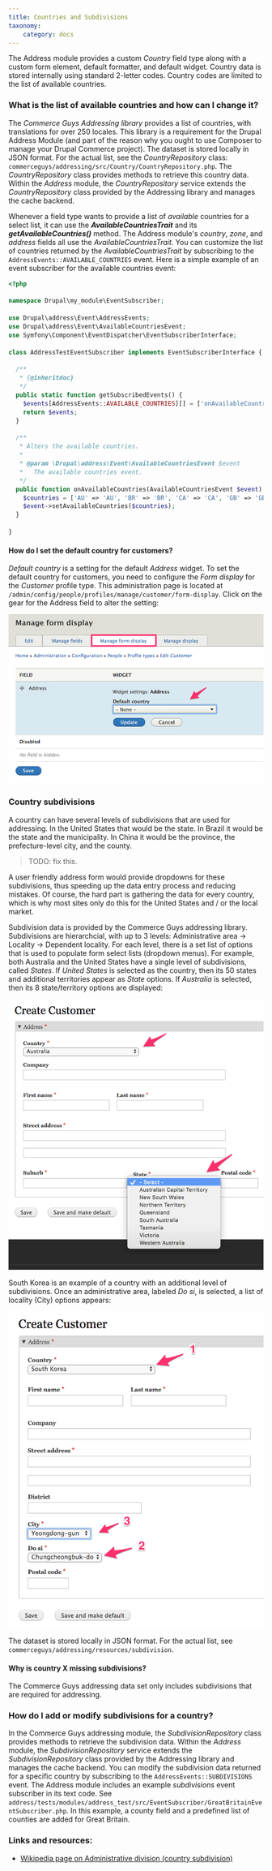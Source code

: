 ```yaml
---
title: Countries and Subdivisions
taxonomy:
    category: docs
---
```


The Address module provides a custom *Country* field type along with a custom form element, default formatter, and default widget. Country data is stored internally using standard 2-letter codes. Country codes are limited to the list of available countries.

### What is the list of available countries and how can I change it?
The *Commerce Guys Addressing library* provides a list of countries, with translations for over 250 locales. This library is a requirement for the Drupal Address Module (and part of the reason why you ought to use Composer to manage your Drupal Commerce project). The dataset is stored locally in JSON format. For the actual list, see the *CountryRepository* class: `commerceguys/addressing/src/Country/CountryRepository.php`. The *CountryRepository* class provides methods to retrieve this country data. Within the *Address* module, the *CountryRepository* service extends the *CountryRepository* class provided by the Addressing library and manages the cache backend.

Whenever a field type wants to provide a list of *available* countries for a select list, it can use the ***AvailableCountriesTrait*** and its ***getAvailableCountries()*** method. The Address module's *country*, *zone*, and *address* fields all use the *AvailableCountriesTrait*. You can customize the list of countries returned by the *AvailableCountriesTrait* by subscribing to the `AddressEvents::AVAILABLE_COUNTRIES` event. Here is a simple example of an event subscriber for the available countries event:

```php
<?php

namespace Drupal\my_module\EventSubscriber;

use Drupal\address\Event\AddressEvents;
use Drupal\address\Event\AvailableCountriesEvent;
use Symfony\Component\EventDispatcher\EventSubscriberInterface;

class AddressTestEventSubscriber implements EventSubscriberInterface {

  /**
   * {@inheritdoc}
   */
  public static function getSubscribedEvents() {
    $events[AddressEvents::AVAILABLE_COUNTRIES][] = ['onAvailableCountries'];
    return $events;
  }

  /**
   * Alters the available countries.
   *
   * @param \Drupal\address\Event\AvailableCountriesEvent $event
   *   The available countries event.
   */
  public function onAvailableCountries(AvailableCountriesEvent $event) {
  	$countries = ['AU' => 'AU', 'BR' => 'BR', 'CA' => 'CA', 'GB' => 'GB', 'JP' => 'JP'];
    $event->setAvailableCountries($countries);
  }

}
```

#### How do I set the default country for customers?
*Default country* is a setting for the default *Address* widget. To set the default country for customers, you need to configure the *Form display* for the *Customer* profile type. This administration page is located at `/admin/config/people/profiles/manage/customer/form-display`. Click on the gear for the Address field to alter the setting:

![Admin ui for default country](../../images/address-countries-1.png)

### Country subdivisions
A country can have several levels of subdivisions that are used for addressing. In the United States that would be the state. In Brazil it would be the state and the municipality. In China it would be the province, the prefecture-level city, and the county.

>TODO: fix this.

A user friendly address form would provide dropdowns for these subdivisions, thus speeding up the data entry process and reducing mistakes. Of course, the hard part is gathering the data for every country, which is why most sites only do this for the United States and / or the local market.

Subdivision data is provided by the Commerce Guys addressing library. Subdivisions are hierarchcial, with up to 3 levels: Administrative area -> Locality -> Dependent locality. For each level, there is a set list of options that is used to populate form select lists (dropdown menus). For example, both Australia and the United States have a single level of subdivisions, called *States*. If *United States* is selected as the country, then its 50 states and additional territories appear as *State* options. If *Australia* is selected, then its 8 state/territory options are displayed:

![Australian subdivisions](../../images/address-countries-2.png)

South Korea is an example of a country with an additional level of subdivisions. Once an administrative area, labeled *Do si*, is selected, a list of locality (City) options appears:

![South Korean subdivisions](../../images/address-countries-3.png)

The dataset is stored locally in JSON format. For the actual list, see `commerceguys/addressing/resources/subdivision`.


#### Why is country X missing subdivisions?
The Commerce Guys addressing data set only includes subdivisions that are required for addressing.

### How do I add or modify subdivisions for a country?
In the Commerce Guys addressing module, the *SubdivisionRepository* class provides methods to retrieve the subdivision data. Within the *Address* module, the *SubdivisionRepository* service extends the *SubdivisionRepository* class provided by the Addressing library and manages the cache backend. You can modify the subdivision data returned for a specific country by subscribing to the `AddressEvents::SUBDIVISIONS` event. The Address module includes an example *subdivisions* event subscriber in its text code. See `address/tests/modules/address_test/src/EventSubscriber/GreatBritainEventSubscriber.php`. In this example, a county field and a predefined list of counties are added for Great Britain.


### Links and resources:
* [Wikipedia page on Administrative division (country subdivision)](https://en.wikipedia.org/wiki/Administrative_division)
